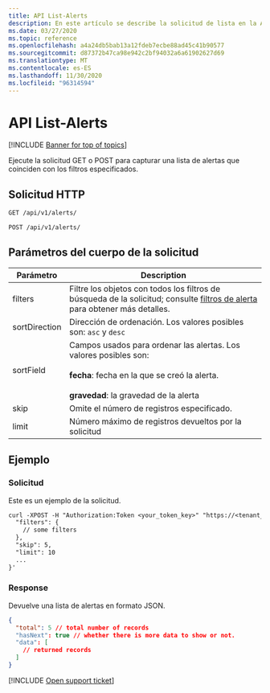 ```yaml
---
title: API List-Alerts
description: En este artículo se describe la solicitud de lista en la API de alertas de Cloud App Security.
ms.date: 03/27/2020
ms.topic: reference
ms.openlocfilehash: a4a24db5bab13a12fdeb7ecbe88ad45c41b90577
ms.sourcegitcommit: d87372b47ca98e942c2bf94032a6a61902627d69
ms.translationtype: MT
ms.contentlocale: es-ES
ms.lasthandoff: 11/30/2020
ms.locfileid: "96314594"
---
```

# <a name="list---alerts-api"></a>API List-Alerts

[!INCLUDE [Banner for top of topics](includes/banner.md)]

Ejecute la solicitud GET o POST para capturar una lista de alertas que coinciden con los filtros especificados.

## <a name="http-request"></a>Solicitud HTTP

```rest
GET /api/v1/alerts/
```

```rest
POST /api/v1/alerts/
```

## <a name="request-body-parameters"></a>Parámetros del cuerpo de la solicitud

| Parámetro | Description |
| --- | --- |
| filters | Filtre los objetos con todos los filtros de búsqueda de la solicitud; consulte [filtros de alerta](api-alerts.md#filters) para obtener más detalles. |
| sortDirection | Dirección de ordenación. Los valores posibles son: `asc` y `desc` |
| sortField | Campos usados para ordenar las alertas. Los valores posibles son:<br /><br />**fecha**: fecha en la que se creó la alerta.<br /><br />**gravedad**: la gravedad de la alerta |
| skip | Omite el número de registros especificado. |
| limit | Número máximo de registros devueltos por la solicitud |

## <a name="example"></a>Ejemplo

### <a name="request"></a>Solicitud

Este es un ejemplo de la solicitud.

```rest
curl -XPOST -H "Authorization:Token <your_token_key>" "https://<tenant_id>.<tenant_region>.contoso.com/api/v1/alerts/" -d '{
  "filters": {
    // some filters
  },
  "skip": 5,
  "limit": 10
  ...
}'
```

### <a name="response"></a>Response

Devuelve una lista de alertas en formato JSON.

```json
{
  "total": 5 // total number of records
  "hasNext": true // whether there is more data to show or not.
  "data": [
    // returned records
  ]
}
```

[!INCLUDE [Open support ticket](includes/support.md)]
